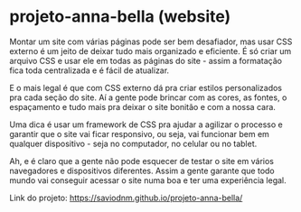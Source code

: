 # projeto-anna-bella (website)
Montar um site com várias páginas pode ser bem desafiador, mas usar CSS externo é um jeito de deixar tudo mais organizado e eficiente. É só criar um arquivo CSS e usar ele em todas as páginas do site - assim a formatação fica toda centralizada e é fácil de atualizar.

E o mais legal é que com CSS externo dá pra criar estilos personalizados pra cada seção do site. Aí a gente pode brincar com as cores, as fontes, o espaçamento e tudo mais pra deixar o site bonitão e com a nossa cara.

Uma dica é usar um framework de CSS pra ajudar a agilizar o processo e garantir que o site vai ficar responsivo, ou seja, vai funcionar bem em qualquer dispositivo - seja no computador, no celular ou no tablet.

Ah, e é claro que a gente não pode esquecer de testar o site em vários navegadores e dispositivos diferentes. Assim a gente garante que todo mundo vai conseguir acessar o site numa boa e ter uma experiência legal.

Link do projeto:
https://saviodnm.github.io/projeto-anna-bella/
